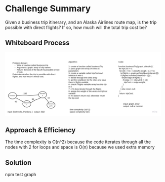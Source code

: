 # Challenge Summary
Given a business trip itinerary, and an Alaska Airlines route map, is the trip possible with direct flights? If so, how much will the total trip cost be?

## Whiteboard Process
![whiteboard](../images/business-trip.jpg)

## Approach & Efficiency
The time complexity is O(n^2) because the code iterates through all the nodes with 2 for loops and space is O(n) because we used extra memory

## Solution
npm test graph

